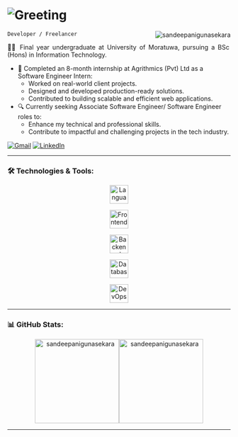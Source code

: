 # <img src="https://readme-typing-svg.demolab.com?font=Teko&weight=600&size=40&pause=2000&color=7900F7&vCenter=true&width=435&lines=Hi+There+%F0%9F%99%8C;I'm+Sandeepani+Gunasekara%F0%9F%A4%A0" alt="Greeting"/>

<code>Developer / Freelancer</code>
<img src="https://komarev.com/ghpvc/?username=sandeepanigunasekara&label=Profile%20views&color=0e75b6&style=flat" alt="sandeepanigunasekara" align="right" />

<p align="justify">
👩‍🎓 Final year undergraduate at University of Moratuwa, pursuing a BSc (Hons) in Information Technology.
  
- 💼 Completed an 8-month internship at Agrithmics (Pvt) Ltd as a Software Engineer Intern:
  - Worked on real-world client projects.
  - Designed and developed production-ready solutions.
  - Contributed to building scalable and efficient web applications.
- 🔍 Currently seeking Associate Software Engineer/ Software Engineer roles to:
  - Enhance my technical and professional skills.
  - Contribute to impactful and challenging projects in the tech industry.
</p>

<p align="left">
    <a href="mailto:sandeepanigunasekaraofficial@gmail.com" target="_blank"><img src="https://img.shields.io/badge/Email-red?style=for-the-badge&logo=gmail&logoColor=f5f5f5" alt="Gmail" /></a>
    <a href="https:/www.linkedin.com/in/sandeepani-gunasekara/" target="_blank"><img src="https://img.shields.io/badge/LinkedIn-0e75b6?style=for-the-badge&logo=linkedin" alt="LinkedIn" /></a>
</p>

---

### 🛠️ Technologies & Tools:

<p>
    <p align="center"><img height="42" src="https://go-skill-icons.vercel.app/api/icons?theme=dark&i=c,cpp,cs,java,py,bash" alt="Languages"/></p>
    <p align="center"><img height="42" src="https://go-skill-icons.vercel.app/api/icons?theme=dark&i=html,css,js,ts,angular,react,next,redux,tailwind,php,bootstrap,flutter,reactnative" alt="Frontend"/></p>
    <p align="center"><img height="42" src="https://go-skill-icons.vercel.app/api/icons?theme=dark&i=bun,nodejs,spring,net,hono,express,prisma,mongoose" alt="Backend"/></p>
    <p align="center"><img height="42" src="https://go-skill-icons.vercel.app/api/icons?theme=dark&i=oracle,mysql,postgresql,sqlserver,mongodb" alt="Database"/></p>
    <p align="center"><img height="42" src="https://go-skill-icons.vercel.app/api/icons?theme=dark&i=docker,aws,azure,heroku,supabase,firebase,git,bitbucket,selenium" alt="DevOps"/></p>
</p>

---

### 📊 GitHub Stats:

<p align="center" style="display:flex; justify-content:center; flex-wrap:wrap">
<!--     <img height="190px" src="https://streak-stats.demolab.com?user=sandeepanigunasekara&hide_border=true" alt="GitHub Streak" /><br/> -->
    <img height="190px" src="https://github-readme-stats.vercel.app/api?username=sandeepanigunasekara&show_icons=true&locale=en&theme=gruvbox&hide_border=true&rank_icon=github" alt="sandeepanigunasekara" />
    <img height="190px" src="https://github-readme-stats.vercel.app/api/top-langs?username=sandeepanigunasekara&show_icons=true&locale=en&layout=compact&theme=gruvbox&hide_border=true" alt="sandeepanigunasekara" />
</p>

---


<!-- <details>
<summary><h3>👨‍💻 My Coding Journey<h3></summary>
</details> -->
